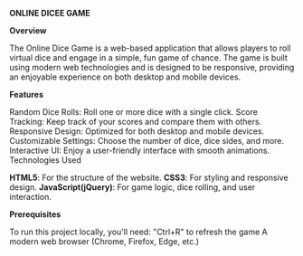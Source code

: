 **ONLINE DICEE GAME**

**Overview**

The Online Dice Game is a web-based application that allows players to roll virtual dice and engage in a simple, 
fun game of chance. The game is built using modern web technologies and is designed to be responsive, 
providing an enjoyable experience on both desktop and mobile devices.

**Features**

Random Dice Rolls: Roll one or more dice with a single click.
Score Tracking: Keep track of your scores and compare them with others.
Responsive Design: Optimized for both desktop and mobile devices.
Customizable Settings: Choose the number of dice, dice sides, and more.
Interactive UI: Enjoy a user-friendly interface with smooth animations.
Technologies Used

**HTML5**: For the structure of the website.
**CSS3**: For styling and responsive design.
**JavaScript(jQuery)**: For game logic, dice rolling, and user interaction.

**Prerequisites**

To run this project locally, you'll need:
"Ctrl+R" to refresh the game
A modern web browser (Chrome, Firefox, Edge, etc.)
